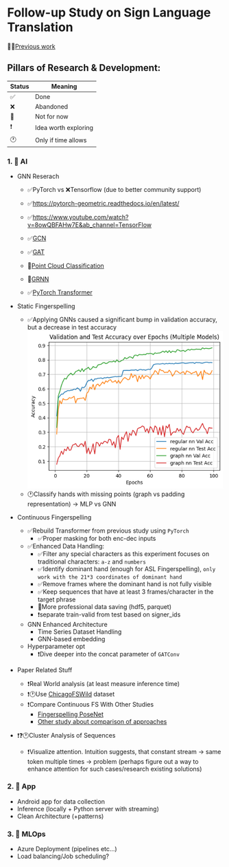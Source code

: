 # Follow-up Study on Sign Language Translation

👨‍🎓[Previous work](https://github.com/dancsomarci/sign-language)

## Pillars of Research & Development:

| Status | Meaning                  |
|--------|--------------------------|
| ✅     | Done                     |
| ❌     | Abandoned                |
| 🚧     | Not for now              |
| ❗      | Idea worth exploring     |
| 🕐     | Only if time allows      |


### 1. 🧠 AI

- GNN Reserach
    - ✅PyTorch vs ❌Tensorflow (due to better community support)
    - ✅https://pytorch-geometric.readthedocs.io/en/latest/
    - ✅https://www.youtube.com/watch?v=8owQBFAHw7E&ab_channel=TensorFlow

    - ✅[GCN](https://www.youtube.com/watch?v=JtDgmmQ60x8&ab_channel=AntonioLonga)
    - ✅[GAT](https://www.youtube.com/watch?v=AWkPjrZshug&ab_channel=MashaanAlshammari)
    - 🚧[Point Cloud Classification](https://colab.research.google.com/drive/1D45E5bUK3gQ40YpZo65ozs7hg5l-eo_U?usp=sharing)
    - 🚧[GRNN](https://www.youtube.com/watch?v=v7TQ2DUoaBY&ab_channel=AntonioLonga)

    - ✅[PyTorch Transformer](https://www.kaggle.com/code/arunmohan003/transformer-from-scratch-using-pytorch)

- Static Fingerspelling
    - ✅Applying GNNs caused a significant bump in validation accuracy, but a decrease in test accuracy
    ![](docs/images/static_fs_results.png)
    - 🕐Classify hands with missing points (graph vs padding representation) -> MLP vs GNN

- Continuous Fingerspelling
    - ✅Rebuild Transformer from previous study using `PyTorch`
        - ✅Proper masking for both enc-dec inputs
    - ✅Enhanced Data Handling:
        - ✅Filter any special characters as this experiment focuses on traditional characters: `a-z` and `numbers`
        - ✅Identify dominant hand (enough for ASL Fingerspelling), `only work with the 21*3 coordinates of dominant hand`
        - ✅Remove frames where the dominant hand is not fully visible
        - ✅Keep sequences that have at least 3 frames/character in the target phrase
        - 🚧More professional data saving (hdf5, parquet)
        - ❗separate train-valid from test based on signer_ids
    - GNN Enhanced Architecture
        - Time Series Dataset Handling
        - GNN-based embedding
    - Hyperparameter opt
        - ❗Dive deeper into the concat parameter of `GATConv`
    
- Paper Related Stuff
    - ❗Real World analysis (at least measure inference time)
    - ❗🕐Use [ChicagoFSWild](https://home.ttic.edu/~klivescu/ChicagoFSWild.htm#overview) dataset
    - ❗Compare Continuous FS With Other Studies
        - [Fingerspelling PoseNet](https://arxiv.org/abs/2311.12128)
        - [Other study about comparison of approaches]()

- ❗❓🕐Cluster Analysis of Sequences
    - ❗Visualize attention. Intuition suggests, that constant stream -> same token multiple times -> problem (perhaps figure out a way to enhance attention for such cases/research existing solutions)

### 2. 🚧 App

- Android app for data collection
- Inference (locally + Python server with streaming)
- Clean Architecture (+patterns)

### 3. 🚧 MLOps

- Azure Deployment (pipelines etc...)
- Load balancing/Job scheduling?